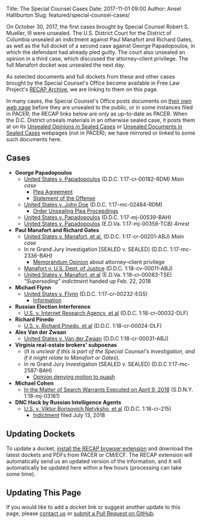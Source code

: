 Title: The Special Counsel Cases
Date: 2017-11-01 09:00
Author: Ansel Halliburton
Slug: featured/special-counsel-cases/


On October 30, 2017, the first cases brought by Special Counsel Robert S. Mueller, III were unsealed. The U.S. District Court for the District of Columbia unsealed an indictment against Paul Manafort and Richard Gates, as well as the full docket of a second case against George Papadopoulos, in which the defendant had already pled guilty. The court also unsealed an opinion in a third case, which discussed the attorney–client privilege. The full Manafort docket was unsealed the next day.

As selected documents and full dockets from these and other cases brought by the Special Counsel's Office become available in Free Law Project's [RECAP Archive][recap], we are linking to them on this page.

In many cases, the Special Counsel's Office posts documents on [their own web page](https://www.justice.gov/sco) before they are unsealed to the public, or in some instances filed in PACER; the RECAP links below are only as up-to-date as PACER. When the D.C. District unseals materials in an otherwise sealed case, it posts them at on its [Unsealed Opinions in Sealed Cases](http://www.dcd.uscourts.gov/unsealed-opinions-sealed-cases) or [Unsealed Documents in Sealed Cases](http://www.dcd.uscourts.gov/unsealed-documents-in-sealed-cases) webpages (not in PACER); we have mirrored or linked to some such documents here.


## Cases

* **George Papadopoulos**
    * [United States v. Papadopoulos](https://www.courtlistener.com/docket/6182316/united-states-v-papadopoulos/) (D.D.C. 1:17-cr-00182-RDM) *Main case*
        * [Plea Agreement][papadopoulos-plea]
        * [Statement of the Offense][papadopoulos-statement]
    * [United States v. John Doe](https://www.courtlistener.com/docket/6182412/united-states-v-john-doe/) (D.D.C. 1:17-mc-02484-RDM)
        * [Order Unsealing Plea Proceedings][papadopoulos-unseal-order]
    * [United States v. Papadopoulos](https://www.courtlistener.com/docket/6182339/united-states-v-papadopoulos/) (D.D.C. 1:17-mj-00539-BAH)
    * [United States v. Papadopoulos](https://www.courtlistener.com/docket/6184401/united-states-v-papadopoulos/) (E.D.Va. 1:17-mj-00358-TCB) *Arrest*
* **Paul Manafort and Richard Gates**
    * [United States v. Manafort, et al.](https://www.courtlistener.com/docket/6183591/united-states-v-manafort/) (D.D.C. 1:17-cr-00201-ABJ) *Main case*
    * In re Grand Jury Investigation [SEALED v. SEALED] (D.D.C. 1:17-mc-2336-BAH)
        * [Memorandum Opinion][opinion-gj-priv] about attorney–client privilege
    * [Manafort v. U.S. Dept. of Justice](https://www.courtlistener.com/docket/6250827/manafort-v-u-s-department-of-justice/) (D.D.C. 1:18-cv-00011-ABJ)
    * [United States v. Manafort, et al](https://www.courtlistener.com/docket/6314202/united-states-v-manafort/) (E.D.Va. 1:18-cr-00083-TSE) *"Superseding" indictment* handed up Feb. 22, 2018
* **Michael Flynn**
    * [United States v. Flynn](https://www.courtlistener.com/docket/6234142/united-states-v-flynn/) (D.D.C. 1:17-cr-00232-EGS)
        * [Information][flynn-information]
* **Russian Election Interference**
    * [U.S. v. Internet Research Agency, et al](https://www.courtlistener.com/docket/6307879/united-states-v-internet-research-agency-llc/) (D.D.C. 1:18-cr-00032-DLF)
* **Richard Pinedo**
    * [U.S. v. Richard Pinedo, et al](https://www.courtlistener.com/docket/6307917/united-states-v-pinedo/) (D.D.C. 1:18-cr-00024-DLF)
* **Alex Van der Zwaan**
    * [United States v. Van der Zwaan](https://www.courtlistener.com/docket/6309895/united-states-v-van-der-zwaan/) (D.D.C 1:18-cr-00031-ABJ)
* **Virginia real-estate brokers' subpoenas**
    * (*It is unclear if this is part of the Special Counsel's investigation, and if it might relate to Manafort or Gates*).
    * In re Grand Jury Investigation [SEALED v. SEALED] (D.D.C 1:17-mc-2587-BAH)
        * [Opinion denying motion to quash](http://www.dcd.uscourts.gov/sites/dcd/files/17-mc-2587-10272017.pdf)
* **Michael Cohen**
    * [In the Matter of Search Warrants Executed on April 9, 2018](https://www.courtlistener.com/docket/6362926/in-the-matter-of-search-warrants-executed-on-april-9-2018/) (S.D.N.Y. 1:18-mj-03161)
* **DNC Hack by Russian Intelligence Agents**
    * [U.S. v. Viktor Borisovich Netyksho, et al](https://www.courtlistener.com/docket/7431538/united-states-v-netyksho/) (D.D.C. 1:18-cr-215)
        * [Indictment][gru-indictment] filed July 13, 2018

## Updating Dockets

To update a docket, [install the RECAP browser extension][ext] and download the latest dockets and PDFs from PACER or CM/ECF. The RECAP extension will automatically send us an updated version of the information, and it will automatically be updated here within a few hours (processing can take some time).


## Updating This Page

If you would like to add a docket link or suggest another update to this page, please [contact us][c] or [submit a Pull Request on GitHub][pr].


[recap]: https://www.courtlistener.com/recap/
[ext]: {filename}/pages/recap.md
[c]: {filename}/pages/contact.md
[pr]: https://github.com/freelawproject/free.law/blob/master/content/pages/special-counsel.md
[opinion-gj-priv]: {filename}/pdf/17-mc-2336_MEM_OP_REDACTED_FOR_UNSEALING_20171030.pdf
[papadopoulos-unseal-order]: {filename}/pdf/gov.uscourts.dcd.189936.1.0.pdf
[papadopoulos-plea]: {filename}/pdf/gov.uscourts.dcd.189898.18.0.pdf
[papadopoulos-statement]: {filename}/pdf/gov.uscourts.dcd.189898.19.0.pdf
[flynn-information]: https://www.courtlistener.com/recap/gov.uscourts.dcd.191592/gov.uscourts.dcd.191592.1.0_2.pdf
[gru-indictment]: https://www.courtlistener.com/recap/gov.uscourts.dcd.198489/gov.uscourts.dcd.198489.1.0.pdf
